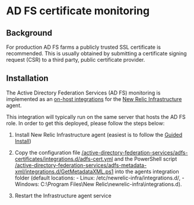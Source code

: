 # AD FS certificate monitoring

## Background

For production AD FS farms a publicly trusted SSL certificate is recommended. This is usually obtained by submitting a certificate signing request (CSR) to a third party, public certificate provider.

## Installation

The Active Directory Federation Services (AD FS) monitoring is implemented as an [on-host integrations](https://docs.newrelic.com/docs/infrastructure/host-integrations/get-started/introduction-host-integrations/) for the [New Relic Infrastructure](https://docs.newrelic.com/docs/infrastructure/infrastructure-monitoring/get-started/get-started-infrastructure-monitoring/) agent.

This integration will typically run on the same server that hosts the AD FS role. In order to get this deployed, please follow the steps below:

1. Install New Relic Infrastructure agent (easiest is to follow the [Guided Install](<https://docs.newrelic.com/docs/infrastructure/host-integrations/installation/new-relic-guided-install-overview/>))

2. Copy the configuration file [/active-directory-federation-services/adfs-certificates/integrations.d/adfs-cert.yml](/active-directory-federation-services/adfs-certificates/integrations.d/adfs-cert.yml) and the PowerShell script [/active-directory-federation-services/adfs-metadata-xml/integrations.d/GetMetadataXML.ps1](/active-directory-federation-services/adfs-metadata-xml/integrations.d/GetMetadataXML.ps1) into the agents integration folder (default locations: - Linux: /etc/newrelic-infra/integrations.d/, - Windows: C:\Program Files\New Relic\newrelic-infra\integrations.d).

3. Restart the Infrastructure agent service
